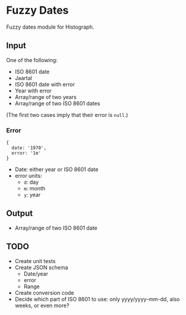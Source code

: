 # Fuzzy Dates

Fuzzy dates module for Histograph.

## Input

One of the following:

- ISO 8601 date
- Jaartal
- ISO 8601 date with error
- Year with error
- Array/range of two years
- Array/range of two ISO 8601 dates

(The first two cases imply that their error is `null`.)

### Error

    {
      date: '1970',
      error: '1m'
    }

- Date: either year or ISO 8601 date
- error units:
  - `d`: day
  - `m`: month
  - `y`: year

## Output

- Array/range of two ISO 8601 date

## TODO

- Create unit tests
- Create JSON schema
  - Date/year
  - error
  - Range
- Create conversion code
- Decide which part of ISO 8601 to use: only yyyy/yyyy-mm-dd, also weeks, or even more?